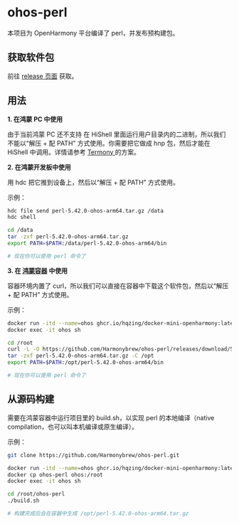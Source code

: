 # ohos-perl
本项目为 OpenHarmony 平台编译了 perl，并发布预构建包。

## 获取软件包
前往 [release 页面](https://github.com/Harmonybrew/ohos-perl/releases) 获取。

## 用法
**1\. 在鸿蒙 PC 中使用**

由于当前鸿蒙 PC 还不支持 在 HiShell 里面运行用户目录内的二进制，所以我们不能以“解压 + 配 PATH” 方式使用。你需要把它做成 hnp 包，然后才能在 HiShell 中调用。详情请参考 [Termony
](https://github.com/TermonyHQ/Termony) 的方案。

**2\. 在鸿蒙开发板中使用**

用 hdc 把它推到设备上，然后以“解压 + 配 PATH” 方式使用。

示例：
```sh
hdc file send perl-5.42.0-ohos-arm64.tar.gz /data
hdc shell

cd /data
tar -zxf perl-5.42.0-ohos-arm64.tar.gz
export PATH=$PATH:/data/perl-5.42.0-ohos-arm64/bin

# 现在你可以使用 perl 命令了
```

**3\. 在 [鸿蒙容器](https://github.com/hqzing/docker-mini-openharmony) 中使用**

容器环境内置了 curl，所以我们可以直接在容器中下载这个软件包，然后以“解压 + 配 PATH” 方式使用。

示例：
```sh
docker run -itd --name=ohos ghcr.io/hqzing/docker-mini-openharmony:latest
docker exec -it ohos sh

cd /root
curl -L -O https://github.com/Harmonybrew/ohos-perl/releases/download/5.42.0/perl-5.42.0-ohos-arm64.tar.gz
tar -zxf perl-5.42.0-ohos-arm64.tar.gz -C /opt
export PATH=$PATH:/opt/perl-5.42.0-ohos-arm64/bin

# 现在你可以使用 perl 命令了
```

## 从源码构建

需要在鸿蒙容器中运行项目里的 build.sh，以实现 perl 的本地编译（native compilation，也可以叫本机编译或原生编译）。

示例：
```sh
git clone https://github.com/Harmonybrew/ohos-perl.git

docker run -itd --name=ohos ghcr.io/hqzing/docker-mini-openharmony:latest
docker cp ohos-perl ohos:/root
docker exec -it ohos sh

cd /root/ohos-perl
./build.sh

# 构建完成后会在容器中生成 /opt/perl-5.42.0-ohos-arm64.tar.gz
```
